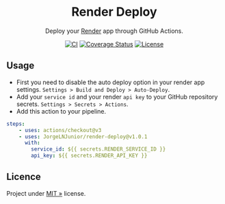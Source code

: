 <div align="center" id="short-description-and-logo">

  <!-- Logo -->
  <!-- <img src="https://ps.w.org/wp-githuber-md/assets/icon-256x256.png?rev=2194656" width="200px">  -->

  <!-- Título -->
  <h1>Render Deploy</h1>

  Deploy your [Render](https://render.com) app through GitHub Actions.

</div>

<!-- Badges -->
<div align="center" id="badges">

[![CI](https://img.shields.io/github/workflow/status/JorgeLNJunior/render-deploy/CI/main)](https://github.com/JorgeLNJunior/render-deploy/actions/workflows/ci.yml)
[![Coverage Status](https://coveralls.io/repos/github/JorgeLNJunior/render-deploy/badge.svg?branch=main)](https://coveralls.io/github/JorgeLNJunior/render-deploy?branch=main)
[![License](https://img.shields.io/github/license/JorgeLNJunior/render-deploy?color=lgreen)](LICENSE)

</div>

## Usage

- First you need to disable the auto deploy option in your render app settings. `Settings > Build and Deploy > Auto-Deploy`. 
- Add your `service id` and your render `api key` to your GitHub repository secrets. `Settings > Secrets > Actions`.
- Add this action to your pipeline.

```yml
steps:
    - uses: actions/checkout@v3
    - uses: JorgeLNJunior/render-deploy@v1.0.1
      with:
        service_id: ${{ secrets.RENDER_SERVICE_ID }}
        api_key: ${{ secrets.RENDER_API_KEY }}
```

## Licence

Project under [MIT »](/LICENSE) license.
